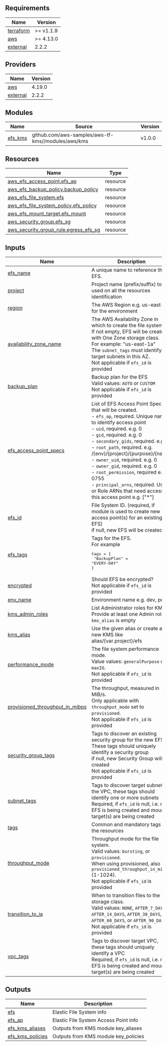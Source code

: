 <!-- BEGIN_TF_DOCS -->
## Requirements

| Name | Version |
|------|---------|
| <a name="requirement_terraform"></a> [terraform](#requirement\_terraform) | >= v1.1.9 |
| <a name="requirement_aws"></a> [aws](#requirement\_aws) | >= 4.13.0 |
| <a name="requirement_external"></a> [external](#requirement\_external) | 2.2.2 |

## Providers

| Name | Version |
|------|---------|
| <a name="provider_aws"></a> [aws](#provider\_aws) | 4.19.0 |
| <a name="provider_external"></a> [external](#provider\_external) | 2.2.2 |

## Modules

| Name | Source | Version |
|------|--------|---------|
| <a name="module_efs_kms"></a> [efs\_kms](#module\_efs\_kms) | github.com/aws-samples/aws-tf-kms//modules/aws/kms | v1.0.0 |

## Resources

| Name | Type |
|------|------|
| [aws_efs_access_point.efs_ap](https://registry.terraform.io/providers/hashicorp/aws/latest/docs/resources/efs_access_point) | resource |
| [aws_efs_backup_policy.backup_policy](https://registry.terraform.io/providers/hashicorp/aws/latest/docs/resources/efs_backup_policy) | resource |
| [aws_efs_file_system.efs](https://registry.terraform.io/providers/hashicorp/aws/latest/docs/resources/efs_file_system) | resource |
| [aws_efs_file_system_policy.efs_policy](https://registry.terraform.io/providers/hashicorp/aws/latest/docs/resources/efs_file_system_policy) | resource |
| [aws_efs_mount_target.efs_mount](https://registry.terraform.io/providers/hashicorp/aws/latest/docs/resources/efs_mount_target) | resource |
| [aws_security_group.efs_sg](https://registry.terraform.io/providers/hashicorp/aws/latest/docs/resources/security_group) | resource |
| [aws_security_group_rule.egress_efs_sg](https://registry.terraform.io/providers/hashicorp/aws/latest/docs/resources/security_group_rule) | resource |

## Inputs

| Name | Description | Type | Default | Required |
|------|-------------|------|---------|:--------:|
| <a name="input_efs_name"></a> [efs\_name](#input\_efs\_name) | A unique name to reference the EFS. | `string` | n/a | yes |
| <a name="input_project"></a> [project](#input\_project) | Project name (prefix/suffix) to be used on all the resources identification | `string` | n/a | yes |
| <a name="input_region"></a> [region](#input\_region) | The AWS Region e.g. us-east-1 for the environment | `string` | n/a | yes |
| <a name="input_availability_zone_name"></a> [availability\_zone\_name](#input\_availability\_zone\_name) | The AWS Availability Zone in which to create the file system.<br>If not empty, EFS will be created with One Zone storage class.<br>For example: "us-east-1a"<br>The `subnet_tags` must identify the target subnets in this AZ.<br>Not applicable if `efs_id` is provided | `string` | `null` | no |
| <a name="input_backup_plan"></a> [backup\_plan](#input\_backup\_plan) | Backup plan for the EFS<br>Valid values: `AUTO` or `CUSTOM`<br>Not applicable if `efs_id` is provided | `string` | `"CUSTOM"` | no |
| <a name="input_efs_access_point_specs"></a> [efs\_access\_point\_specs](#input\_efs\_access\_point\_specs) | List of EFS Access Point Specs that will be created.<br>- `efs_ap`, required. Unique name to identify access point<br>- `uid`, required. e.g. 0<br>- `gid`, required. e.g. 0<br>- `secondary_gids`, required. e.g. []<br>- `root_path`, required. e.g. /{env}/{project}/{purpose}/{name}<br>- `owner_uid`, required. e.g. 0<br>- `owner_gid`, required. e.g. 0<br>- `root_permission`, required e.g. 0755<br>- `principal_arns`, required. User or Role ARNs that need access to this access point e.g. ["*"] | <pre>list(object({<br>    efs_ap          = string<br>    uid             = number<br>    gid             = number<br>    secondary_gids  = list(number)<br>    root_path       = string<br>    owner_uid       = number<br>    owner_gid       = number<br>    root_permission = string<br>    principal_arns  = list(string)<br>  }))</pre> | `[]` | no |
| <a name="input_efs_id"></a> [efs\_id](#input\_efs\_id) | File System ID. (required, if module is used to create new EFS access point(s) for an existing EFS)<br>if null, new EFS will be created | `string` | `null` | no |
| <a name="input_efs_tags"></a> [efs\_tags](#input\_efs\_tags) | Tags for the EFS.<br>For example<pre>tags = {<br>  "BackupPlan" = "EVERY-DAY"<br>}</pre> | `map(string)` | `{}` | no |
| <a name="input_encrypted"></a> [encrypted](#input\_encrypted) | Should EFS be encrypted?<br>Not applicable if `efs_id` is provided | `bool` | `true` | no |
| <a name="input_env_name"></a> [env\_name](#input\_env\_name) | Environment name e.g. dev, prod | `string` | `"dev"` | no |
| <a name="input_kms_admin_roles"></a> [kms\_admin\_roles](#input\_kms\_admin\_roles) | List Administrator roles for KMS.<br>Provide at least one Admin role if `kms_alias` is empty | `list(string)` | `[]` | no |
| <a name="input_kms_alias"></a> [kms\_alias](#input\_kms\_alias) | Use the given alias or create a new KMS like alias/{var.project}/efs | `string` | `null` | no |
| <a name="input_performance_mode"></a> [performance\_mode](#input\_performance\_mode) | The file system performance mode.<br>Value values: `generalPurpose` or `maxIO`.<br>Not applicable if `efs_id` is provided | `string` | `"generalPurpose"` | no |
| <a name="input_provisioned_throughput_in_mibps"></a> [provisioned\_throughput\_in\_mibps](#input\_provisioned\_throughput\_in\_mibps) | The throughput, measured in MiB/s.<br>Only applicable with `throughput_mode` set to `provisioned`.<br>Not applicable if `efs_id` is provided | `number` | `1` | no |
| <a name="input_security_group_tags"></a> [security\_group\_tags](#input\_security\_group\_tags) | Tags to discover an existing security group for the new EFS.<br>These tags should uniquely identify a security group<br>if null, new Security Group will be created<br>Not applicable if `efs_id` is provided | `map(string)` | `null` | no |
| <a name="input_subnet_tags"></a> [subnet\_tags](#input\_subnet\_tags) | Tags to discover target subnets in the VPC, these tags should identify one or more subnets<br>Required, if `efs_id` is null, i.e. new EFS is being created and mount target(s) are being created | `map(string)` | `null` | no |
| <a name="input_tags"></a> [tags](#input\_tags) | Common and mandatory tags for the resources | `map(string)` | `{}` | no |
| <a name="input_throughput_mode"></a> [throughput\_mode](#input\_throughput\_mode) | Throughput mode for the file system.<br>Valid values: `bursting`, or `provisioned`.<br>When using provisioned, also set `provisioned_throughput_in_mibps` (1-1024).<br>Not applicable if `efs_id` is provided | `string` | `"bursting"` | no |
| <a name="input_transition_to_ia"></a> [transition\_to\_ia](#input\_transition\_to\_ia) | When to transition files to the IA storage class.<br>Valid values: `NONE`, `AFTER_7_DAYS`, `AFTER_14_DAYS`, `AFTER_30_DAYS`, `AFTER_60_DAYS`, or `AFTER_90_DAYS`.<br>Not applicable if `efs_id` is provided | `string` | `"AFTER_7_DAYS"` | no |
| <a name="input_vpc_tags"></a> [vpc\_tags](#input\_vpc\_tags) | Tags to discover target VPC, these tags should uniquely identify a VPC<br>Required, if `efs_id` is null, i.e. new EFS is being created and mount target(s) are being created | `map(string)` | `null` | no |

## Outputs

| Name | Description |
|------|-------------|
| <a name="output_efs"></a> [efs](#output\_efs) | Elastic File System info |
| <a name="output_efs_ap"></a> [efs\_ap](#output\_efs\_ap) | Elastic File System Access Point info |
| <a name="output_efs_kms_aliases"></a> [efs\_kms\_aliases](#output\_efs\_kms\_aliases) | Outputs from KMS module key\_aliases |
| <a name="output_efs_kms_policies"></a> [efs\_kms\_policies](#output\_efs\_kms\_policies) | Outputs from KMS module key\_policies |
<!-- END_TF_DOCS -->
